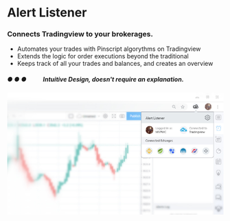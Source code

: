 # Alert Listener
### Connects Tradingview to your brokerages.
* Automates your trades with Pinscript algorythms on Tradingview
* Extends the logic for order executions beyond the traditional
* Keeps track of all your trades and balances, and creates an overview

##### ● ● ●      Intuitive Design, doesn't require an explanation.
![PREVIEW](https://raw.githubusercontent.com/PineWiki/Alert-Listener/master/AlertListener_preview.jpg)

